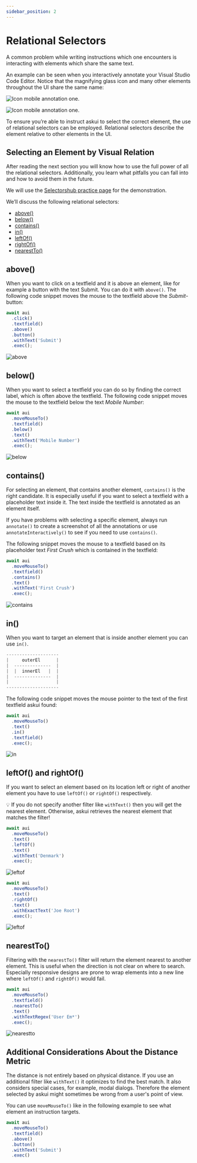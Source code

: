 ```yaml
---
sidebar_position: 2
---
```


# Relational Selectors
A common problem while writing instructions which one encounters is interacting with elements which share the same text.

An example can be seen when you interactively annotate your Visual Studio Code Editor.
Notice that the magnifying glass icon and many other elements throughout the UI share the same name:

![Icon mobile annotation one.](images/relational_selectors_same_icon1.png)


![Icon mobile annotation one.](images/relational_selectors_same_icon2.png)

To ensure you’re able to instruct askui to select the correct element, the use of relational selectors can be employed.
Relational selectors describe the element relative to other elements in the UI.

## Selecting an Element by Visual Relation
After reading the next section you will know how to use the full power of all the relational selectors. Additionally, you learn what pitfalls you can fall into and how to avoid them in the future.

We will use the [Selectorshub practice page](https://selectorshub.com/xpath-practice-page/) for the demonstration.

We’ll discuss the following relational selectors:

- [above()](#above)
- [below()](#below)
- [contains()](#contains)
- [in()](#in)
- [leftOf()](#leftof-and-rightof)
- [rightOf()](#leftof-and-rightof)
- [nearestTo()](#nearestto)

## above()

When you want to click on a textfield and it is above an element, like for example a button with the text Submit. You can do it with `above()`. The following code snippet moves the mouse to the textfield above the *Submit*-button:

```ts
await aui
  .click()
  .textfield()
  .above()
  .button()
  .withText('Submit')
  .exec();
```
![above](/img/gif/above.gif)


## below()

When you want to select a textfield you can do so by finding the correct label, which is often above the textfield. The following code snippet moves the mouse to the textfield below the text *Mobile Number*:

```ts
await aui
  .moveMouseTo()
  .textfield()
  .below()
  .text()
  .withText('Mobile Number')
  .exec();
```

![below](/img/gif/below.gif)

## contains()

For selecting an element, that contains another element, `contains()` is the right candidate. It is especially useful if you want to select a textfield with a placeholder text inside it. The text inside the textfield is annotated as an element itself.

If you have problems with selecting a specific element, always run `annotate()` to create a screenshot of all the annotations or use `annotateInteractively()` to see if you need to use `contains()`.

The following snippet moves the mouse to a textfield based on its placeholder text *First Crush* which is contained in the textfield:

```ts
await aui
  .moveMouseTo()
  .textfield()
  .contains()
  .text()
  .withText('First Crush')
  .exec();
```

![contains](/img/gif/contains.gif)

## in()

When you want to target an element that is inside another element you can use `in()`.

```ts
--------------------
|     outerEl      |
|  --------------  |
|  |  innerEl   |  |
|  --------------  |
|                  |
--------------------
```

The following code snippet moves the mouse pointer to the text of the first textfield askui found:

```ts
await aui
  .moveMouseTo()
  .text()
  .in()
  .textfield()
  .exec();
```

![in](/img/gif/in.gif)

## leftOf() and rightOf()
If you want to select an element based on its location left or right of another element you have to use `leftOf()` or `rightOf()` respectively.

💡 If you do not specify another filter like `withText()` then you will get the nearest element. Otherwise, askui retrieves the nearest element that matches the filter!

```ts
await aui
  .moveMouseTo()
  .text()
  .leftOf()
  .text()
  .withText('Denmark')
  .exec();
```

![leftof](/img/gif/leftOf.gif)

```ts
await aui
  .moveMouseTo()
  .text()
  .rightOf()
  .text()
  .withExactText('Joe Root')
  .exec();
```

![leftof](/img/gif/rightOf.gif)


## nearestTo()

Filtering with the `nearestTo()` filter will return the element nearest to another element. This is useful when the direction is not clear on where to search. Especially responsive designs are prone to wrap elements into a new line where `leftOf()` and `rightOf()` would fail.

```ts
await aui
  .moveMouseTo()
  .textfield()
  .nearestTo()
  .text()
  .withTextRegex('User Em*')
  .exec();
```

![nearestto](/img/gif/nearestTo.gif)

## Additional Considerations About the Distance Metric
The distance is not entirely based on physical distance. If you use an additional filter like `withText()` it optimizes to find the best match. It also considers special cases, for example, modal dialogs. Therefore the element selected by askui might sometimes be wrong from a user's point of view.

You can use `moveMouseTo()` like in the following example to see what element an instruction targets.

```ts
await aui
  .moveMouseTo()
  .textfield()
  .above()
  .button()
  .withText('Submit')
  .exec()
```
